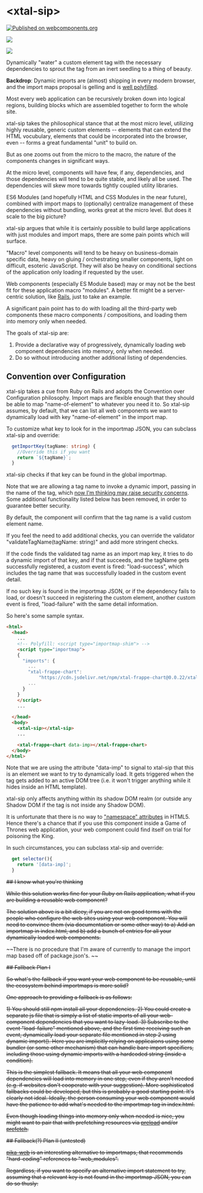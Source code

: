 # \<xtal-sip\>

[![Published on webcomponents.org](https://img.shields.io/badge/webcomponents.org-published-blue.svg)](https://www.webcomponents.org/element/xtal-sip)

<a href="https://nodei.co/npm/xtal-sip/"><img src="https://nodei.co/npm/xtal-sip.png"></a>

<img src="https://badgen.net/bundlephobia/minzip/xtal-sip">


Dynamically &#34;water&#34; a custom element tag with the necessary dependencies to sprout the tag from an inert seedling to a thing of beauty.

**Backdrop**: Dynamic imports are (almost) shipping in every modern browser, and the import maps proposal is gelling and is [well polyfilled](https://github.com/guybedford/es-module-shims). 

Most every web application can be recursively broken down into logical regions, building blocks which are assembled together to form the whole site.

xtal-sip takes the philosophical stance that at the most micro level, utilizing highly reusable, generic custom elements -- elements that can extend the HTML vocubulary, elements that could be incorporated into the browser, even -- forms a great fundamental "unit" to build on.

But as one zooms out from the micro to the macro, the nature of the components changes in significant ways.  

At the micro level, components will have few, if any, dependencies, and those dependencies will tend to be quite stable, and likely all be used.  The dependencies will skew more towards tightly coupled utility libraries. 

ES6 Modules (and hopefully HTML and CSS Modules in the near future), combined with import maps to (optionally) centralize management of these dependencies without bundling, works great at the micro level.  But does it scale to the big picture?

xtal-sip argues that while it is certainly possible to build large applications with just modules and import maps, there are some pain points which will surface.

"Macro" level components will tend to be heavy on business-domain specific data, heavy on gluing / orchestrating smaller components, light on difficult, esoteric JavaScript.  They will also be heavy on conditional sections of the application only loading if requested by the user.

Web components (especially ES Module based) may or may not be the best fit for these application macro "modules".  A better fit might be a server-centric solution, like  [Rails](https://goiabada.blog/rails-components-faedd412ce19), just to take an example.  

A significant pain point has to do with loading all the third-party web components these macro components / compositions, and loading them into memory only when needed.  

The goals of xtal-sip are:

1.  Provide a declarative way of progressively, dynamically loading web component dependencies into memory, only when needed.
2.  Do so without introducing another additional listing of dependencies.


## Convention over Configuration

xtal-sip takes a cue from Ruby on Rails and adopts the Convention over Configuration philosophy.  Import maps are flexible enough that they should be able to map "name-of-element" to whatever you need it to.  So xtal-sip assumes, by default, that we can list all web components we want to dynamically load with key "name-of-element" in the import map.  

To customize what key to look for in the importmap JSON, you can subclass xtal-sip and override:

```TypeScript
  getImportKey(tagName: string) {
    //Override this if you want
    return `${tagName}`;
  }
```

xtal-sip checks if that key can be found in the global importmap.

Note that we are allowing a tag name to invoke a dynamic import, passing in the name of the tag, which [now I'm thinking may raise security concerns](https://github.com/w3c/webappsec-csp/issues/243). Some additional functionality listed below has been removed, in order to guarantee better security.

By default, the component will confirm that the tag name is a valid custom element name.

If you feel the need to add additional checks, you can override the validator "validateTagName(tagName: string)" and add more stringent checks.

If the code finds the validated tag name as an import map key, it tries to do a dynamic import of that key, and if that succeeds, and the tagName gets successfully registered, a custom event is fired: "load-success", which includes the tag name that was successfully loaded in the custom event detail.

If no such key is found in the importmap JSON, or if the dependency fails to load, or doesn't succeed in registering the custom element, another custom event is fired, "load-failure" with the same detail information.

So here's some sample syntax.


```html
<html>
  <head>
    ...
    <!-- Polyfill: <script type="importmap-shim"> -->
    <script type="importmap"> 
    {
      "imports": {
        ...
        "xtal-frappe-chart": 
            "https://cdn.jsdelivr.net/npm/xtal-frappe-chart@0.0.22/xtal-frappe-chart.js",
        ...
      }
    }
    </script>
    ...
    
  </head>
  <body>
    <xtal-sip></xtal-sip>
    ... 

    <xtal-frappe-chart data-imp></xtal-frappe-chart> 
  </body>
</html>

```

Note that we are using the attribute "data-imp" to signal to xtal-sip that this is an element we want to try to dynamically load.  It gets triggered when the tag gets added to an active DOM tree (i.e. it won't trigger anything while it hides inside an  HTML template).

xtal-sip only affects anything within its shadow DOM realm (or outside any Shadow DOM if the tag is not inside any Shadow DOM).

It is unfortunate that there is no way to ["namespace" attributes](https://discourse.wicg.io/t/proposal-symbol-namespacing-of-attributes/3515/5) in HTML5.  Hence there's a chance that if you use this component inside a Game of Thrones web application, your web component could find itself on trial for poisoning the King.

In such circumstances, you can subclass xtal-sip and override:

```JavaScript
  get selector(){
    return '[data-imp]';
  }
```

~~## I know what you're thinking~~

~~While this solution works fine for your Ruby on Rails application, what if you are building a reusable web component?~~

~~The solution above is a bit dicey, if you are not on good terms with the people who configure the web sites using your web component.  You will need to convince them (via documentation or some other way) to a)  Add an importmap in index.html, and b)  add a bunch of entries for all your dynamically loaded web components.~~

~~There is no procedure that I'm aware of currently to manage the import map based off of package.json's. ~~ 

~~## Fallback Plan I~~

~~So what's the fallback if you want your web component to be reusable, until the ecosystem behind importmaps is more solid?~~

~~One approach to providing a fallback is as follows:~~

~~1)  You should still npm install all your dependencies.
2)  You could create a separate js file that is simply a list of static imports of all your web-component dependencies that you want to lazy-load.
3)  Subscribe to the event "load-failure" mentioned above, and the first time receiving such an event, dynamically load your separate file mentioned in step 2 using dynamic import().  Here you are implicitly relying on applicaions using some bundler (or some other mechanism) that can handle bare import specifiers, including those using dynamic imports with a hardcoded string (inside a condition).~~

~~This is the simplest fallback.  It means that all your web component dependencies will load into memory in one step, even if they aren't needed (e.g. if websites don't cooperate with your suggestion).  More sophisticated fallbacks could be developed, but this is probably a good starting point.  It's clearly not ideal.  Ideally, the person consuming your web component would have the patience to add what's needed to the importmap tag in index.html.~~

~~Even though loading things into memory only when needed is nice, you might want to pair that with prefetching resources via [preload](https://developer.mozilla.org/en-US/docs/Web/HTML/Preloading_content) and/or [prefetch](https://3perf.com/blog/link-rels/).~~

~~## Fallback(?) Plan II (untested)~~

~~[pika-web](https://www.pikapkg.com/blog/pika-web-a-future-without-webpack/) is an interesting alternative to importmaps, that recommends "hard-coding" references to "web_modules".~~

~~Regardless, if you want to specify an alternative import statement to try, assuming that a relevant key is not found in the importmap JSON, you can do so thusly:~~

<!--
```html
<xtal-frappe-chart data-imp="web_modules/xtal-frappe-chart.js"></xtal-frappe-chart>
```




## The most long-winded explanation for a simple attribute since the invention of README 

Suppose you have 100 web components, all of which depend on a subset of the same 10 mixins.  This poses a few difficult dilemmas.  Let me walk through my current thinking on this.

1.  If http were frictionless, i.e. there was no gain from bundling, even for first time loading, keeping the files separate would be a slam dunk, due to the improved ability to employ fine-grained caching (not to mention less objective benefits like fewer opportunities for abstraction leaks -- and a few additional benefits we will uncover below).  But http/2 isn't there yet.  

2.  PikaWeb takes a pragmatic approach to this.  It assumes that the initial view will rarely, if ever, require loading more than ~100 separately packaged components, which is a good rule of thumb for the upper limit where http2's benefits (caching, etc.) outweigh the costs (the friction mentioned above).  So PikaWeb bundles each distinct package individually, which sounds quite appealing.

3.  But where the PikaWeb approach feels most painful is when thinking about those common mixins or base classes that keep getting downloaded and  loaded into memory multiple times.  If a severe security bug is found in one of the mixins / base classes, this would effectively render the entire cache toxic.

4.  There's something else to consider regarding mixins, that argues strongly for the importance of downloading only one mixin.  A serious problem with downloading multiple copies of the mixins is if the mixins make use of ES6 Symbols.  Symbols seem like the perfect solution to one of the more compelling [arguments against the use of mixins](https://reactjs.org/blog/2016/07/13/mixins-considered-harmful.html?utm_source=javascriptweekly&utm_medium=email#mixins-cause-name-clashes).  But unless I'm missing something, the symbol solution falls apart if you are counting on multiple components downloading their own copy of the mixin, but having the expectation to be able to access some global, namespace protected variable using a symbol as a key.  (By the way, string based guids would solve this problem, but who wants to memorize what the guids mean?  I guess the guid could be prefixed by a helpful string, but that means it's quite long)

5.  Import maps can solve issue 4, only if bundling isn't used.  So this would appear to make the approach of pikaweb not valid, if cross-component symbols are required.  In addition, at such an early stage of import maps, having web components *require* the use of importmaps would seriously diminish the audience willing to use the component.

So what to do?

If downloading of files were sequential and predictable, the solution would be simple -- the first file would contain all the mixins that are needed more than once.  But this is of course unrealistic, but it kind of suggests two possible pathways.

### Approach I

1.  Each component in the family sharing mixins should provide two distributions -- unbundled, and bundled, that includes all the mixins that that particular component requires.  Each commonly shared mixin is given a never changing string guid.
2.  Being that JavaScript is currently single threaded, this step is thankfully easy -- each component only uses its own copy of the mixin if it isn't yet registered using the string based guid as the key identifier.  Otherwise, it uses the already registered one (there goes Typescript support?)
3.  The "quarterback" (which I'm thinking xtal-sip would be) would choose which version of the component to retrieve, based on what mixins have been registered.  For this to work, the quarterback would need to have a lookup for each component (including components that haven't loaded), with the needed mixins.  Now we are veering into a "separate dependency" registry, which it was one my goals to avoid. I guess package maps, here we come!

### Aproach II

1.  A web component is created that just has all the mixins packaged together.  Call it the Mixin Buffet web component.  It exposes each mixin as a static property.
2.  Web components that use the mixins first check if the Mixin Buffet web component is registered.  If not, dynamically load the mixin's 
à la carte style.  This fallback again rests on either import maps or some bundling process being able to work with node-like bare specifier imports. 


xtal-sip considers Approach II to be more promising, especially as it suggests an additional feature that seems like it would be useful anyway:

## Preemptive Imports (untested)

```html
<xtal-sip prereqs="my-mixin-buffet-web-component;some-other-preemptive-web-component"></xtal-sip>
```
--

## To run locally:

npm run serve
